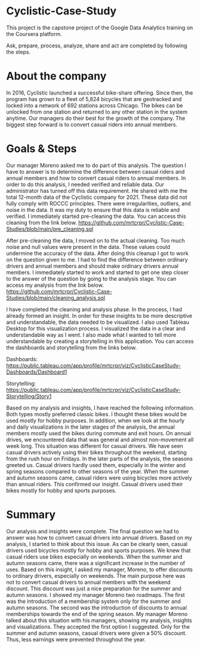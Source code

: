 # Cyclistic-Case-Study

This project is the capstone project of the Google Data Analytics training on the Coursera platform.

Ask, prepare, process, analyze, share and act are completed by following the steps.

# About the company

In 2016, Cyclistic launched a successful bike-share offering. Since then, the program has grown to a fleet of 5,824 bicycles that are geotracked and locked into a network of 692 stations across Chicago. The bikes can be unlocked from one station and returned to any other station in the system anytime. Our managers do their best for the growth of the company. The biggest step forward is to convert casual riders into annual members.

# Goals & Steps

Our manager Moreno asked me to do part of this analysis. The question I have to answer is to determine the difference between casual riders and annual members and how to convert casual riders to annual members. In order to do this analysis, I needed verified and reliable data. Our administrator has turned off this data requirement. He shared with me the total 12-month data of the Cyclistic company for 2021. These data did not fully comply with ROCCC principles. There were irregularities, outliers, and noise in the data. It was my duty to ensure that this data is reliable and verified. I immediately started pre-cleaning the data. You can access this cleaning from the link below. 
https://github.com/mrtcrpr/Cyclistic-Case-Studies/blob/main/pre_cleaning.sql

After pre-cleaning the data, I moved on to the actual cleaning. Too much noise and null values were present in the data. These values could undermine the accuracy of the data. After doing this cleanup I got to work on the question given to me. I had to find the difference between ordinary drivers and annual members and should make ordinary drivers annual members. I immediately started to work and started to get one step closer to the answer of the question by going to the analysis stage. You can access my analysis from the link below. 
https://github.com/mrtcrpr/Cyclistic-Case-Studies/blob/main/cleaning_analysis.sql

I have completed the cleaning and analysis phase. In the process, I had already formed an insight. In order for these insights to be more descriptive and understandable, the data needed to be visualized. I also used Tableau Desktop for this visualization process. I visualized the data in a clear and understandable way as I went. I also made what I wanted to tell more understandable by creating a storytelling in this application. You can access the dashboards and storytelling from the links below. 

Dashboards: https://public.tableau.com/app/profile/mrtcrpr/viz/CyclisticCaseStudy-Dashboards/Dashboard1 

Storytelling: https://public.tableau.com/app/profile/mrtcrpr/viz/CyclisticCaseStudy-Storytelling/Story1

Based on my analysis and insights, I have reached the following information. Both types mostly preferred classic bikes. I thought these bikes would be used mostly for hobby purposes. In addition, when we look at the hourly and daily visualizations in the later stages of the analysis, the annual members mostly used the bikes during commute and exit hours. On annual drives, we encountered data that was general and almost non-movement all week long. This situation was different for casual drivers. We have seen casual drivers actively using their bikes throughout the weekend, starting from the rush hour on Fridays. In the later parts of the analysis, the seasons greeted us. Casual drivers hardly used them, especially in the winter and spring seasons compared to other seasons of the year. When the summer and autumn seasons came, casual riders were using bicycles more actively than annual riders. This confirmed our insight. Casual drivers used their bikes mostly for hobby and sports purposes.

# Summary

Our analysis and insights were complete. The final question we had to answer was how to convert casual drivers into annual drivers. Based on my analysis, I started to think about this issue. As can be clearly seen, casual drivers used bicycles mostly for hobby and sports purposes. We knew that casual riders use bikes especially on weekends. When the summer and autumn seasons came, there was a significant increase in the number of uses. Based on this insight, I asked my manager, Moreno, to offer discounts to ordinary drivers, especially on weekends. The main purpose here was not to convert casual drivers to annual members with the weekend discount. This discount was just a nice preparation for the summer and autumn seasons. I showed my manager Moreno two roadmaps. The first was the introduction of a membership system only for the summer and autumn seasons. The second was the introduction of discounts to annual memberships towards the end of the spring season. My manager Moreno talked about this situation with his managers, showing my analysis, insights and visualizations. They accepted the first option I suggested. Only for the summer and autumn seasons, casual drivers were given a 50% discount. Thus, less earnings were prevented throughout the year.
